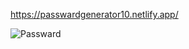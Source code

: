 https://passwardgenerator10.netlify.app/

![Passward](https://github.com/YogeshNegi10/Passward-Generator/assets/169161916/bfc3a4fe-200d-488a-b14c-666f1c36b1dc)
